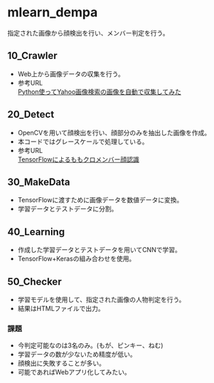# mlearn_dempa

指定された画像から顔検出を行い、メンバー判定を行う。  

## 10_Crawler
- Web上から画像データの収集を行う。
- 参考URL  
[Python使ってYahoo画像検索の画像を自動で収集してみた](http://tomoprog.hatenablog.com/entry/2016/02/13/024004)

## 20_Detect
- OpenCVを用いて顔検出を行い、顔部分のみを抽出した画像を作成。
- 本コードではグレースケールで処理している。
- 参考URL  
[TensorFlowによるももクロメンバー顔認識](http://qiita.com/kenmaz/items/4b60ea00b159b3e00100)

## 30_MakeData
- TensorFlowに渡すために画像データを数値データに変換。
- 学習データとテストデータに分割。

## 40_Learning
- 作成した学習データとテストデータを用いてCNNで学習。
- TensorFlow+Kerasの組み合わせを使用。

## 50_Checker
- 学習モデルを使用して、指定された画像の人物判定を行う。
- 結果はHTMLファイルで出力。

### 課題
  - 今判定可能なのは3名のみ。(もが、ピンキー、ねむ)
  - 学習データの数が少ないため精度が低い。
  - 顔検出に失敗することが多い。
  - 可能であればWebアプリ化してみたい。
